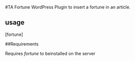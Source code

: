 #TA Fortune
WordPress Plugin to insert a fortune in an article.

## usage

[fortune]

##Requirements

Requires *fortune* to beinstalled on the server

